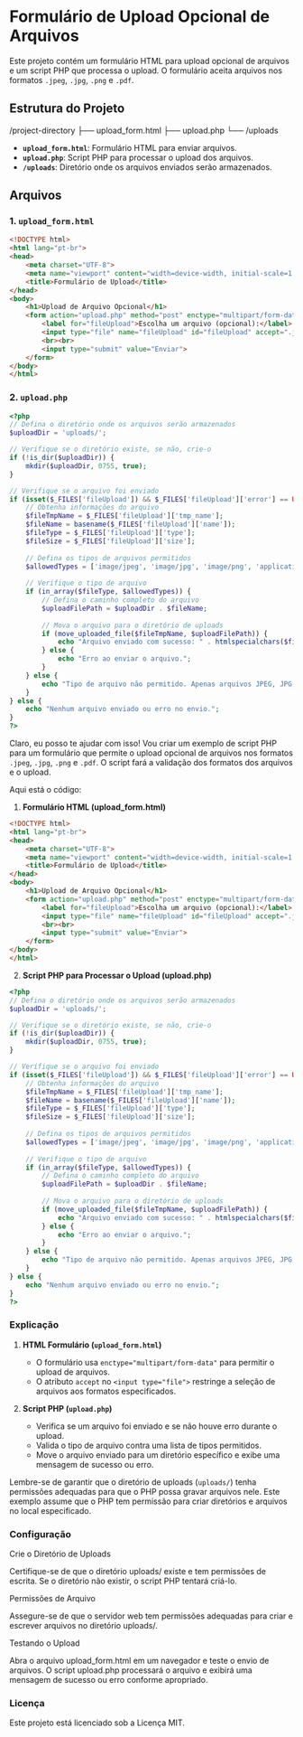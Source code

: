# Formulário de Upload Opcional de Arquivos

Este projeto contém um formulário HTML para upload opcional de arquivos e um script PHP que processa o upload. O formulário aceita arquivos nos formatos `.jpeg`, `.jpg`, `.png` e `.pdf`.

## Estrutura do Projeto


/project-directory ├── upload_form.html ├── upload.php └── /uploads

- **`upload_form.html`**: Formulário HTML para enviar arquivos.
- **`upload.php`**: Script PHP para processar o upload dos arquivos.
- **`/uploads`**: Diretório onde os arquivos enviados serão armazenados.

## Arquivos

### 1. `upload_form.html`

```html
<!DOCTYPE html>
<html lang="pt-br">
<head>
    <meta charset="UTF-8">
    <meta name="viewport" content="width=device-width, initial-scale=1.0">
    <title>Formulário de Upload</title>
</head>
<body>
    <h1>Upload de Arquivo Opcional</h1>
    <form action="upload.php" method="post" enctype="multipart/form-data">
        <label for="fileUpload">Escolha um arquivo (opcional):</label>
        <input type="file" name="fileUpload" id="fileUpload" accept=".jpeg, .jpg, .png, .pdf">
        <br><br>
        <input type="submit" value="Enviar">
    </form>
</body>
</html>

```

### 2. `upload.php`

```php
<?php
// Defina o diretório onde os arquivos serão armazenados
$uploadDir = 'uploads/';

// Verifique se o diretório existe, se não, crie-o
if (!is_dir($uploadDir)) {
    mkdir($uploadDir, 0755, true);
}

// Verifique se o arquivo foi enviado
if (isset($_FILES['fileUpload']) && $_FILES['fileUpload']['error'] == UPLOAD_ERR_OK) {
    // Obtenha informações do arquivo
    $fileTmpName = $_FILES['fileUpload']['tmp_name'];
    $fileName = basename($_FILES['fileUpload']['name']);
    $fileType = $_FILES['fileUpload']['type'];
    $fileSize = $_FILES['fileUpload']['size'];
    
    // Defina os tipos de arquivos permitidos
    $allowedTypes = ['image/jpeg', 'image/jpg', 'image/png', 'application/pdf'];
    
    // Verifique o tipo de arquivo
    if (in_array($fileType, $allowedTypes)) {
        // Defina o caminho completo do arquivo
        $uploadFilePath = $uploadDir . $fileName;
        
        // Mova o arquivo para o diretório de uploads
        if (move_uploaded_file($fileTmpName, $uploadFilePath)) {
            echo "Arquivo enviado com sucesso: " . htmlspecialchars($fileName);
        } else {
            echo "Erro ao enviar o arquivo.";
        }
    } else {
        echo "Tipo de arquivo não permitido. Apenas arquivos JPEG, JPG, PNG e PDF são aceitos.";
    }
} else {
    echo "Nenhum arquivo enviado ou erro no envio.";
}
?>
```
Claro, eu posso te ajudar com isso! Vou criar um exemplo de script PHP para um formulário que permite o upload opcional de arquivos nos formatos `.jpeg`, `.jpg`, `.png` e `.pdf`. O script fará a validação dos formatos dos arquivos e o upload.

Aqui está o código:

1. **Formulário HTML (upload_form.html)**

```html
<!DOCTYPE html>
<html lang="pt-br">
<head>
    <meta charset="UTF-8">
    <meta name="viewport" content="width=device-width, initial-scale=1.0">
    <title>Formulário de Upload</title>
</head>
<body>
    <h1>Upload de Arquivo Opcional</h1>
    <form action="upload.php" method="post" enctype="multipart/form-data">
        <label for="fileUpload">Escolha um arquivo (opcional):</label>
        <input type="file" name="fileUpload" id="fileUpload" accept=".jpeg, .jpg, .png, .pdf">
        <br><br>
        <input type="submit" value="Enviar">
    </form>
</body>
</html>
```

2. **Script PHP para Processar o Upload (upload.php)**

```php
<?php
// Defina o diretório onde os arquivos serão armazenados
$uploadDir = 'uploads/';

// Verifique se o diretório existe, se não, crie-o
if (!is_dir($uploadDir)) {
    mkdir($uploadDir, 0755, true);
}

// Verifique se o arquivo foi enviado
if (isset($_FILES['fileUpload']) && $_FILES['fileUpload']['error'] == UPLOAD_ERR_OK) {
    // Obtenha informações do arquivo
    $fileTmpName = $_FILES['fileUpload']['tmp_name'];
    $fileName = basename($_FILES['fileUpload']['name']);
    $fileType = $_FILES['fileUpload']['type'];
    $fileSize = $_FILES['fileUpload']['size'];
    
    // Defina os tipos de arquivos permitidos
    $allowedTypes = ['image/jpeg', 'image/jpg', 'image/png', 'application/pdf'];
    
    // Verifique o tipo de arquivo
    if (in_array($fileType, $allowedTypes)) {
        // Defina o caminho completo do arquivo
        $uploadFilePath = $uploadDir . $fileName;
        
        // Mova o arquivo para o diretório de uploads
        if (move_uploaded_file($fileTmpName, $uploadFilePath)) {
            echo "Arquivo enviado com sucesso: " . htmlspecialchars($fileName);
        } else {
            echo "Erro ao enviar o arquivo.";
        }
    } else {
        echo "Tipo de arquivo não permitido. Apenas arquivos JPEG, JPG, PNG e PDF são aceitos.";
    }
} else {
    echo "Nenhum arquivo enviado ou erro no envio.";
}
?>
```

### Explicação

1. **HTML Formulário (`upload_form.html`)**
   - O formulário usa `enctype="multipart/form-data"` para permitir o upload de arquivos.
   - O atributo `accept` no `<input type="file">` restringe a seleção de arquivos aos formatos especificados.

2. **Script PHP (`upload.php`)**
   - Verifica se um arquivo foi enviado e se não houve erro durante o upload.
   - Valida o tipo de arquivo contra uma lista de tipos permitidos.
   - Move o arquivo enviado para um diretório específico e exibe uma mensagem de sucesso ou erro.

Lembre-se de garantir que o diretório de uploads (`uploads/`) tenha permissões adequadas para que o PHP possa gravar arquivos nele. Este exemplo assume que o PHP tem permissão para criar diretórios e arquivos no local especificado.

### Configuração

Crie o Diretório de Uploads

Certifique-se de que o diretório uploads/ existe e tem permissões de escrita. Se o diretório não existir, o script PHP tentará criá-lo.

Permissões de Arquivo

Assegure-se de que o servidor web tem permissões adequadas para criar e escrever arquivos no diretório uploads/.

Testando o Upload

Abra o arquivo upload_form.html em um navegador e teste o envio de arquivos. O script upload.php processará o arquivo e exibirá uma mensagem de sucesso ou erro conforme apropriado.

### Licença

Este projeto está licenciado sob a Licença MIT.

